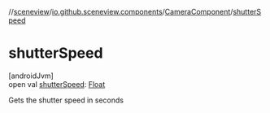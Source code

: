 //[sceneview](../../../index.md)/[io.github.sceneview.components](../index.md)/[CameraComponent](index.md)/[shutterSpeed](shutter-speed.md)

# shutterSpeed

[androidJvm]\
open val [shutterSpeed](shutter-speed.md): [Float](https://kotlinlang.org/api/latest/jvm/stdlib/kotlin/-float/index.html)

Gets the shutter speed in seconds
